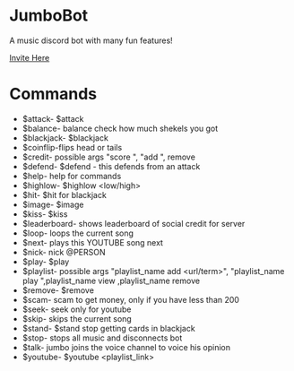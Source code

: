 # JumboBot
A music discord bot with many fun features!

 [Invite Here](https://discord.com/oauth2/authorize?client_id=685222356507295882&permissions=8&scope=bot)
 
 
 # Commands
 
* $attack- $attack <user>
* $balance- balance check how much shekels you got
* $blackjack- $blackjack <bet>
* $coinflip-flips head or tails
* $credit- <args> possible args "score <user>", "add <user> <reason> ", remove <user> <reason>
* $defend- $defend - this defends from an attack
* $help- help for commands
* $highlow- $highlow <low/high> <bet>
* $hit- $hit for blackjack
* $image- $image <serach>
* $kiss- $kiss <user>
* $leaderboard- shows leaderboard of social credit for server
* $loop- loops the current song
* $next- plays this YOUTUBE song next
* $nick- nick @PERSON <nickname>
* $play- $play <search term for youtube>
* $playlist- <args> possible args "playlist_name add <url/term>", "playlist_name play <user> <num of songs>",playlist_name view <user>,playlist_name remove <song>
* $remove- $remove <index>
* $scam- scam to get money, only if you have less than 200
* $seek- seek <seconds> only for youtube
* $skip- skips the current song
* $stand- $stand stop getting cards in blackjack
* $stop- stops all music and disconnects bot
* $talk- jumbo joins the voice channel to voice his opinion
* $youtube- $youtube <playlist_link>
